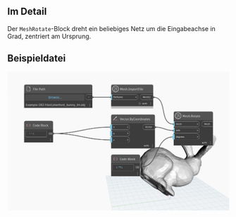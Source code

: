 ## Im Detail
Der `MeshRotate`-Block dreht ein beliebiges Netz um die Eingabeachse in Grad, zentriert am Ursprung.

## Beispieldatei

![Example](./Autodesk.DesignScript.Geometry.Mesh.Rotate_img.jpg)
